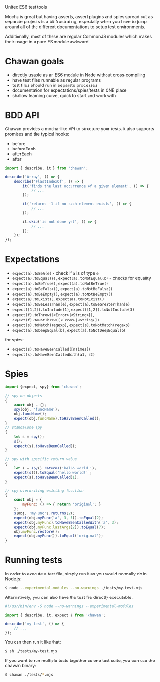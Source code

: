 United ES6 test tools

Mocha is great but having asserts, assert plugins and spies spread out as separate projects is a bit frustrating, especially when you have to jump around all of the different documentations to setup test environments.

Additionally, most of these are regular CommonJS modules which makes their usage in a pure ES module awkward.

Chawan goals
============

 * directly usable as an ES6 module in Node without cross-compiling
 * have test files runnable as regular programs
 * test files should run in separate processes
 * documentation for expectations/spies/tests in ONE place
 * shallow learning curve, quick to start and work with

BDD API
=======

Chawan provides a mocha-like API to structure your tests. It also supports promises and the typical hooks:

* before
* beforeEach
* afterEach
* after

```js
import { describe, it } from 'chawan';

describe('Array', () => {
    describe('#lastIndexOf', () => {
        it('finds the last occurrence of a given element', () => {
            // ...
        });

        it('returns -1 if no such element exists', () => {
            // ...
        });

        it.skip('is not done yet', () => {
            // ...
        });
    });
});

```

Expectations
============

 * `expect(a).toBeA(e)` - check if `a` is of type `e`
 * `expect(a).toEqual(e)`, `expect(a).toNotEqual(b)` - checks for equality
 * `expect(a).toBeTrue()`, `expect(a).toNotBeTrue()`
 * `expect(a).toBeFalse()`, `expect(a).toNotBeFalse()`
 * `expect(a).toBeEmpty()`, `expect(a).toNotBeEmpty()`
 * `expect(a).toExist()`, `expect(a).toNotExist()`
 * `expect(a).toBeLessThan(e)`, `expect(a).toBeGreaterThan(e)`
 * `expect([1,2]).toInclude(1)`, `expect([1,2]).toNotInclude(3)`
 * `expect(f).toThrow([<Error>|<String>])`, `expect(f).toNotThrow([<Error>|<String>])`
 * `expect(s).toMatch(regexp)`, `expect(s).toNotMatch(regexp)`
 * `expect(a).toDeepEqual(b)`, `expect(a).toNotDeepEqual(b)`

for spies:

 * `expect(s).toHaveBeenCalled([nTimes])`
 * `expect(s).toHaveBeenCalledWith(a1, a2)`

Spies
=====

```js
import {expect, spy} from 'chawan';

// spy on objects
{
    const obj = {};
    spy(obj, 'funcName');
    obj.funcName();
    expect(obj.funcName).toHaveBeenCalled();
}
// standalone spy
{
    let s = spy();
    s();
    expect(s).toHaveBeenCalled();
}

// spy with specific return value
{
    let s = spy().returns('hello world!');
    expect(s()).toEqual('hello world!');
    expect(s).toHaveBeenCalled(1);
}

// spy overwriting existing function
{
    const obj = {
        myFunc: () => { return 'original'; }
    };
    s(obj, 'myFunc').returns(2);
    expect(obj.myFunc('a', 3, 7)).toEqual(2);
    expect(obj.myFunc).toHaveBeenCalledWith('a', 3);
    expect(obj.myFunc.lastArgs[2]).toEqual(7);
    obj.myFunc.restore();
    expect(obj.myFunc()).toEqual('original');
}
```

Running tests
=============

In order to execute a test file, simply run it as you would normally do in Node.js:

```bash
$ node --experimental-modules --no-warnings ./tests/my-test.mjs
```

Alternatively, you can also have the test file directly executable:

```js
#!/usr/bin/env -S node --no-warnings --experimental-modules

import { describe, it, expect } from 'chawan';

describe('my test', () => {
    // ...
});
```

You can then run it like that:

```bash
$ sh ./tests/my-test.mjs
```

If you want to run multiple tests together as one test suite, you can use the chawan binary:

```bash
$ chawan ./tests/*.mjs
```
